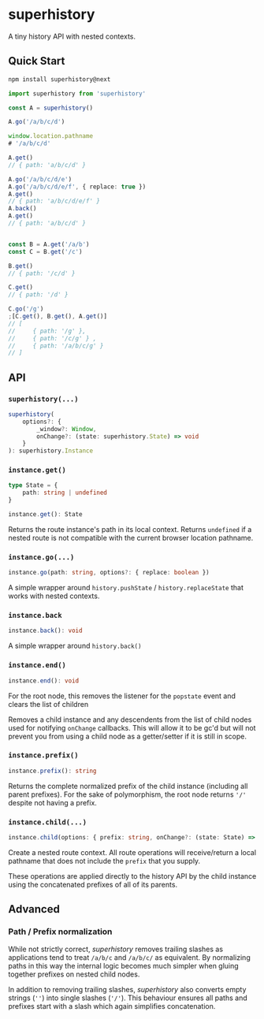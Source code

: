 # superhistory

A tiny history API with nested contexts.

## Quick Start

```bash
npm install superhistory@next
```

```typescript
import superhistory from 'superhistory'

const A = superhistory()

A.go('/a/b/c/d')

window.location.pathname
# '/a/b/c/d'

A.get()
// { path: 'a/b/c/d' }

A.go('/a/b/c/d/e')
A.go('/a/b/c/d/e/f', { replace: true })
A.get()
// { path: 'a/b/c/d/e/f' }
A.back()
A.get()
// { path: 'a/b/c/d' }


const B = A.get('/a/b')
const C = B.get('/c')

B.get()
// { path: '/c/d' }

C.get()
// { path: '/d' }

C.go('/g')
;[C.get(), B.get(), A.get()]
// [
//     { path: '/g' },
//     { path: '/c/g' } ,
//     { path: '/a/b/c/g' }
// ]
```

## API

### `superhistory(...)`

```typescript
superhistory(
    options?: { 
        _window?: Window, 
        onChange?: (state: superhistory.State) => void 
    }
): superhistory.Instance
```

### `instance.get()`

```typescript
type State = {
    path: string | undefined
}

instance.get(): State
```

Returns the route instance's path in its local context.  Returns `undefined` if a nested route is not compatible with the current browser location pathname.

### `instance.go(...)`

```typescript
instance.go(path: string, options?: { replace: boolean })
```

A simple wrapper around `history.pushState` / `history.replaceState` that works with nested contexts.

### `instance.back`

```typescript
instance.back(): void
```

A simple wrapper around `history.back()`


### `instance.end()`

```typescript
instance.end(): void
```

For the root node, this removes the listener for the `popstate` event and clears the list of children

Removes a child instance and any descendents from the list of child nodes used for notifying `onChange` callbacks.  This will allow it to be gc'd but will not prevent you from using a child node as a getter/setter if it is still in scope.

### `instance.prefix()`

```typescript
instance.prefix(): string
```

Returns the complete normalized prefix of the child instance (including all parent prefixes).  For the sake of polymorphism, the root node returns `'/'` despite not having a prefix.

### `instance.child(...)`

```typescript
instance.child(options: { prefix: string, onChange?: (state: State) => void })
```

Create a nested route context.  All route operations will receive/return a local pathname that does not include the `prefix` that you supply.

These operations are applied directly to the history API by the child instance using the concatenated prefixes of all of its parents.

## Advanced

### Path / Prefix normalization

While not strictly correct, *superhistory* removes trailing slashes as applications tend to treat `/a/b/c` and `/a/b/c/` as equivalent.  By normalizing paths in this way the internal logic becomes much simpler when gluing together prefixes on nested child nodes.

In addition to removing trailing slashes, *superhistory* also converts empty strings (`''`) into single slashes (`'/'`).  This behaviour ensures all paths and prefixes start with a slash which again simplifies concatenation.